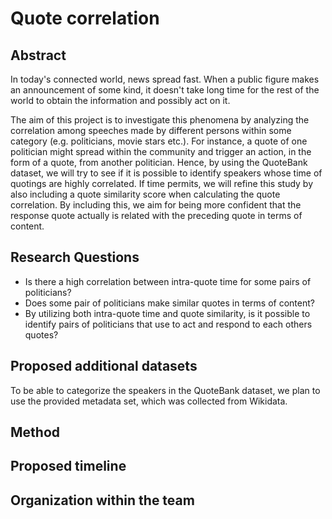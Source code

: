 # Quote correlation
## Abstract
In today's connected world, news spread fast. When a public figure makes an announcement of some kind, it doesn't take long time for the rest of the world to obtain the information and possibly act on it.

The aim of this project is to investigate this phenomena by analyzing the  correlation among speeches made by different persons within some category (e.g. politicians, movie stars etc.). For instance, a quote of one politician might spread within the community and trigger an action, in the form of a quote, from another politician. Hence, by using the QuoteBank dataset, we will try to see if it is possible to identify speakers whose time of quotings are highly correlated. If time permits, we will refine this study by also including a quote similarity score when calculating the quote correlation. By including this, we aim for being more confident that the response quote actually is related with the preceding quote in terms of content.
## Research Questions
* Is there a high correlation between intra-quote time for some pairs of politicians?
* Does some pair of politicians make similar quotes in terms of content?
* By utilizing both intra-quote time and quote similarity, is it possible to identify pairs of politicians that use to act and respond to each others quotes?
## Proposed additional datasets
To be able to categorize the speakers in the QuoteBank dataset, we plan to use the provided metadata set, which was collected from Wikidata. 
## Method

## Proposed timeline

## Organization within the team

